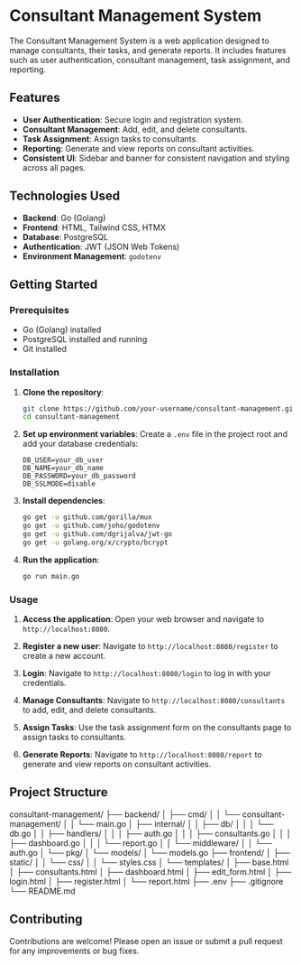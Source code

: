 # Consultant Management System

The Consultant Management System is a web application designed to manage consultants, their tasks, and generate reports. It includes features such as user authentication, consultant management, task assignment, and reporting.

## Features

- **User Authentication**: Secure login and registration system.
- **Consultant Management**: Add, edit, and delete consultants.
- **Task Assignment**: Assign tasks to consultants.
- **Reporting**: Generate and view reports on consultant activities.
- **Consistent UI**: Sidebar and banner for consistent navigation and styling across all pages.

## Technologies Used

- **Backend**: Go (Golang)
- **Frontend**: HTML, Tailwind CSS, HTMX
- **Database**: PostgreSQL
- **Authentication**: JWT (JSON Web Tokens)
- **Environment Management**: `godotenv`

## Getting Started

### Prerequisites

- Go (Golang) installed
- PostgreSQL installed and running
- Git installed

### Installation

1. **Clone the repository**:
    ```sh
    git clone https://github.com/your-username/consultant-management.git
    cd consultant-management
    ```

2. **Set up environment variables**:
    Create a `.env` file in the project root and add your database credentials:
    ```env
    DB_USER=your_db_user
    DB_NAME=your_db_name
    DB_PASSWORD=your_db_password
    DB_SSLMODE=disable
    ```

3. **Install dependencies**:
    ```sh
    go get -u github.com/gorilla/mux
    go get -u github.com/joho/godotenv
    go get -u github.com/dgrijalva/jwt-go
    go get -u golang.org/x/crypto/bcrypt
    ```

4. **Run the application**:
    ```sh
    go run main.go
    ```

### Usage

1. **Access the application**:
    Open your web browser and navigate to `http://localhost:8080`.

2. **Register a new user**:
    Navigate to `http://localhost:8080/register` to create a new account.

3. **Login**:
    Navigate to `http://localhost:8080/login` to log in with your credentials.

4. **Manage Consultants**:
    Navigate to `http://localhost:8080/consultants` to add, edit, and delete consultants.

5. **Assign Tasks**:
    Use the task assignment form on the consultants page to assign tasks to consultants.

6. **Generate Reports**:
    Navigate to `http://localhost:8080/report` to generate and view reports on consultant activities.

## Project Structure
consultant-management/ 
├── backend/ 
│   ├── cmd/ 
│   │   └── consultant-management/ 
│   │       └── main.go 
│   ├── internal/ 
│   │   ├── db/ 
│   │   │   └── db.go 
│   │   ├── handlers/ 
│   │   │   ├── auth.go 
│   │   │   ├── consultants.go 
│   │   │   ├── dashboard.go 
│   │   │   └── report.go 
│   │   └── middleware/ 
│   │       └── auth.go 
│   └── pkg/ 
│       └── models/ 
│           └── models.go 
├── frontend/ 
│   ├── static/ 
│   │   └── css/ 
│   │       └── styles.css 
│   └── templates/ 
│       ├── base.html 
│       ├── consultants.html 
│       ├── dashboard.html 
│       ├── edit_form.html 
│       ├── login.html 
│       ├── register.html 
│       └── report.html 
├── .env 
├── .gitignore 
└── README.md

## Contributing

Contributions are welcome! Please open an issue or submit a pull request for any improvements or bug fixes.

